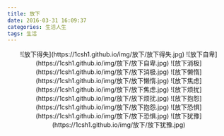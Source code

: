 ```yaml
---
title: 放下
date: 2016-03-31 16:09:37
categories: 生活人生
tags: 生活
---
```

<center>
![放下得失](https://1csh1.github.io/img/放下/放下得失.jpg) 
![放下自卑](https://1csh1.github.io/img/放下/放下自卑.jpg) 
![放下消极](https://1csh1.github.io/img/放下/放下消极.jpg) 
![放下懒惰](https://1csh1.github.io/img/放下/放下懒惰.jpg) 
![放下焦虑](https://1csh1.github.io/img/放下/放下焦虑.jpg) 
![放下烦扰](https://1csh1.github.io/img/放下/放下烦扰.jpg) 
![放下抱怨](https://1csh1.github.io/img/放下/放下抱怨.jpg) 
![放下恐惧](https://1csh1.github.io/img/放下/放下恐惧.jpg) 
![放下犹豫](https://1csh1.github.io/img/放下/放下犹豫.jpg) 
</center>